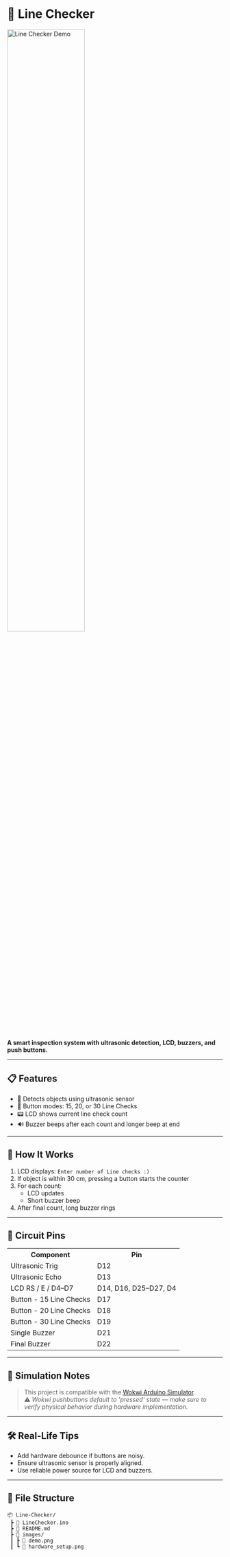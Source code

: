 <h1>🚦 Line Checker</h1>

<p>
  <img src="images/demo.png" alt="Line Checker Demo" width="60%" />
</p>

<p>
  <b>A smart inspection system with ultrasonic detection, LCD, buzzers, and push buttons.</b>
</p>

---

## 📋 Features

<ul>
  <li>🎯 Detects objects using ultrasonic sensor</li>
  <li>🔘 Button modes: 15, 20, or 30 Line Checks</li>
  <li>📟 LCD shows current line check count</li>
  <li>🔊 Buzzer beeps after each count and longer beep at end</li>
</ul>

---

## 🧠 How It Works

<ol>
  <li>LCD displays: <code>Enter number of Line checks :)</code></li>
  <li>If object is within 30 cm, pressing a button starts the counter</li>
  <li>For each count:
    <ul>
      <li>LCD updates</li>
      <li>Short buzzer beep</li>
    </ul>
  </li>
  <li>After final count, long buzzer rings</li>
</ol>

---

## 🔌 Circuit Pins

<table>
  <tr><th>Component</th><th>Pin</th></tr>
  <tr><td>Ultrasonic Trig</td><td>D12</td></tr>
  <tr><td>Ultrasonic Echo</td><td>D13</td></tr>
  <tr><td>LCD RS / E / D4–D7</td><td>D14, D16, D25–D27, D4</td></tr>
  <tr><td>Button - 15 Line Checks</td><td>D17</td></tr>
  <tr><td>Button - 20 Line Checks</td><td>D18</td></tr>
  <tr><td>Button - 30 Line Checks</td><td>D19</td></tr>
  <tr><td>Single Buzzer</td><td>D21</td></tr>
  <tr><td>Final Buzzer</td><td>D22</td></tr>
</table>

---

## 🧪 Simulation Notes

> This project is compatible with the [Wokwi Arduino Simulator](https://wokwi.com/).  
> ⚠️ *Wokwi pushbuttons default to 'pressed' state — make sure to verify physical behavior during hardware implementation.*

---

## 🛠 Real-Life Tips

- Add hardware debounce if buttons are noisy.
- Ensure ultrasonic sensor is properly aligned.
- Use reliable power source for LCD and buzzers.

---

## 📁 File Structure

```plaintext
📦 Line-Checker/
 ┣ 📜 LineChecker.ino
 ┣ 📜 README.md
 ┣ 📁 images/
 ┃ ┣ 📸 demo.png
 ┃ ┗ 📸 hardware_setup.png
